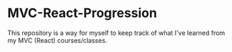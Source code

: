 # MVC-React-Progression
This repository is a way for myself to keep track of what I've learned from my MVC (React) courses/classes.
